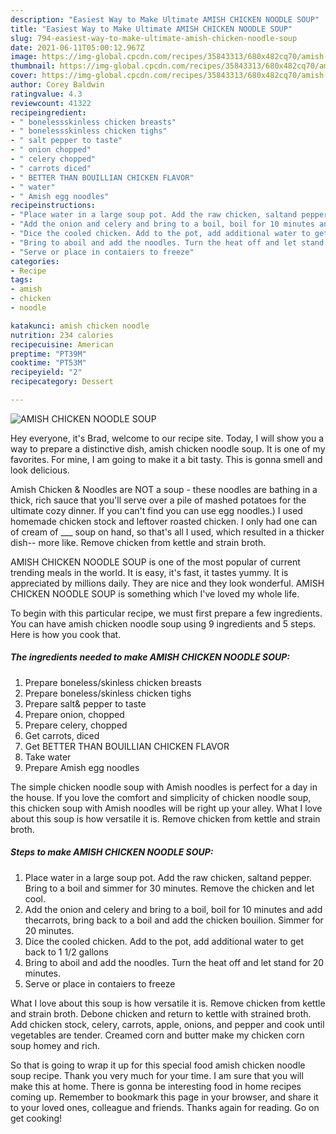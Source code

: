 ```yaml
---
description: "Easiest Way to Make Ultimate AMISH CHICKEN NOODLE SOUP"
title: "Easiest Way to Make Ultimate AMISH CHICKEN NOODLE SOUP"
slug: 794-easiest-way-to-make-ultimate-amish-chicken-noodle-soup
date: 2021-06-11T05:00:12.967Z
image: https://img-global.cpcdn.com/recipes/35843313/680x482cq70/amish-chicken-noodle-soup-recipe-main-photo.jpg
thumbnail: https://img-global.cpcdn.com/recipes/35843313/680x482cq70/amish-chicken-noodle-soup-recipe-main-photo.jpg
cover: https://img-global.cpcdn.com/recipes/35843313/680x482cq70/amish-chicken-noodle-soup-recipe-main-photo.jpg
author: Corey Baldwin
ratingvalue: 4.3
reviewcount: 41322
recipeingredient:
- " bonelessskinless chicken breasts"
- " bonelessskinless chicken tighs"
- " salt pepper to taste"
- " onion chopped"
- " celery chopped"
- " carrots diced"
- " BETTER THAN BOUILLIAN CHICKEN FLAVOR"
- " water"
- " Amish egg noodles"
recipeinstructions:
- "Place water in a large soup pot. Add the raw chicken, saltand pepper. Bring to a boil and simmer for 30 minutes. Remove the chicken and let cool."
- "Add the onion and celery and bring to a boil, boil for 10 minutes and add thecarrots, bring back to a boil and add the chicken bouilion. Simmer for 20 minutes."
- "Dice the cooled chicken. Add to the pot, add additional water to get back to 1 1/2 gallons"
- "Bring to aboil and add the noodles. Turn the heat off and let stand for 20 minutes."
- "Serve or place in contaiers to freeze"
categories:
- Recipe
tags:
- amish
- chicken
- noodle

katakunci: amish chicken noodle 
nutrition: 234 calories
recipecuisine: American
preptime: "PT39M"
cooktime: "PT53M"
recipeyield: "2"
recipecategory: Dessert

---
```



![AMISH CHICKEN NOODLE SOUP](https://img-global.cpcdn.com/recipes/35843313/680x482cq70/amish-chicken-noodle-soup-recipe-main-photo.jpg)

Hey everyone, it's Brad, welcome to our recipe site. Today, I will show you a way to prepare a distinctive dish, amish chicken noodle soup. It is one of my favorites. For mine, I am going to make it a bit tasty. This is gonna smell and look delicious.

Amish Chicken &amp; Noodles are NOT a soup - these noodles are bathing in a thick, rich sauce that you&#39;ll serve over a pile of mashed potatoes for the ultimate cozy dinner. If you can&#39;t find you can use egg noodles.) I used homemade chicken stock and leftover roasted chicken. I only had one can of cream of ___ soup on hand, so that&#39;s all I used, which resulted in a thicker dish-- more like. Remove chicken from kettle and strain broth.

AMISH CHICKEN NOODLE SOUP is one of the most popular of current trending meals in the world. It is easy, it's fast, it tastes yummy. It is appreciated by millions daily. They are nice and they look wonderful. AMISH CHICKEN NOODLE SOUP is something which I've loved my whole life.


To begin with this particular recipe, we must first prepare a few ingredients. You can have amish chicken noodle soup using 9 ingredients and 5 steps. Here is how you cook that.

<!--inarticleads1-->

##### The ingredients needed to make AMISH CHICKEN NOODLE SOUP:

1. Prepare  boneless/skinless chicken breasts
1. Prepare  boneless/skinless chicken tighs
1. Prepare  salt&amp; pepper to taste
1. Prepare  onion, chopped
1. Prepare  celery, chopped
1. Get  carrots, diced
1. Get  BETTER THAN BOUILLIAN CHICKEN FLAVOR
1. Take  water
1. Prepare  Amish egg noodles


The simple chicken noodle soup with Amish noodles is perfect for a day in the house. If you love the comfort and simplicity of chicken noodle soup, this chicken soup with Amish noodles will be right up your alley. What I love about this soup is how versatile it is. Remove chicken from kettle and strain broth. 

<!--inarticleads2-->

##### Steps to make AMISH CHICKEN NOODLE SOUP:

1. Place water in a large soup pot. Add the raw chicken, saltand pepper. Bring to a boil and simmer for 30 minutes. Remove the chicken and let cool.
1. Add the onion and celery and bring to a boil, boil for 10 minutes and add thecarrots, bring back to a boil and add the chicken bouilion. Simmer for 20 minutes.
1. Dice the cooled chicken. Add to the pot, add additional water to get back to 1 1/2 gallons
1. Bring to aboil and add the noodles. Turn the heat off and let stand for 20 minutes.
1. Serve or place in contaiers to freeze


What I love about this soup is how versatile it is. Remove chicken from kettle and strain broth. Debone chicken and return to kettle with strained broth. Add chicken stock, celery, carrots, apple, onions, and pepper and cook until vegetables are tender. Creamed corn and butter make my chicken corn soup homey and rich. 

So that is going to wrap it up for this special food amish chicken noodle soup recipe. Thank you very much for your time. I am sure that you will make this at home. There is gonna be interesting food in home recipes coming up. Remember to bookmark this page in your browser, and share it to your loved ones, colleague and friends. Thanks again for reading. Go on get cooking!
